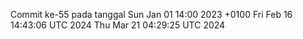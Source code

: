 Commit ke-55 pada tanggal Sun Jan 01 14:00 2023 +0100
Fri Feb 16 14:43:06 UTC 2024
Thu Mar 21 04:29:25 UTC 2024

